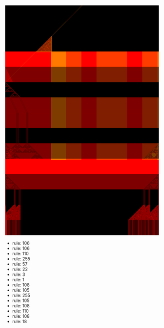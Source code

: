 ![photo](./output.png) 
 * rule: 106
* rule: 106
* rule: 110
* rule: 255
* rule: 57
* rule: 22
* rule: 3
* rule: 1
* rule: 108
* rule: 105
* rule: 255
* rule: 105
* rule: 108
* rule: 110
* rule: 108
* rule: 18
